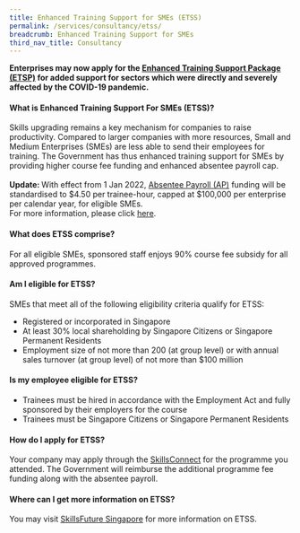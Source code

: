 ```yaml
---
title: Enhanced Training Support for SMEs (ETSS)
permalink: /services/consultancy/etss/
breadcrumb: Enhanced Training Support for SMEs
third_nav_title: Consultancy
---
```

<b>Enterprises may now apply for the <a href="/services/consultancy/enhanced-training-support-package-etsp">Enhanced Training Support Package (ETSP)</a> for added support for sectors which were directly and severely affected by the COVID-19 pandemic.</b>

<h4>What is Enhanced Training Support For SMEs (ETSS)?</h4>
<p>Skills upgrading remains a key mechanism for companies to raise productivity. Compared to larger companies with more resources, Small and Medium Enterprises (SMEs) are less able to send their employees for training.  The Government has thus enhanced training support for SMEs by providing higher course fee funding and enhanced absentee payroll cap. 
	<br><br><b>Update: </b>With effect from 1 Jan 2022,  <a href="https://www.sirs.edu.sg/services/consultancy/absentee-payroll-ap">Absentee Payroll (AP)</a> funding will be standardised to $4.50 per trainee-hour, capped at $100,000 per enterprise per calendar year, for eligible SMEs. 
<br> For more information, please click <a href="https://www.myskillsfuture.gov.sg/content/portal/en/career-resources/career-resources/education-career-personal-development/skillsfuture-funding-changes.html">here</a>.</p>

<h4>What does ETSS comprise?</h4>
<p>For all eligible SMEs, sponsored staff enjoys 90% course fee subsidy for all approved programmes.</p>

<h4>Am I eligible for ETSS?</h4>
<p>SMEs that meet all of the following eligibility criteria qualify for ETSS:</p>
<ul>
  <li>Registered or incorporated in Singapore</li>
  <li>At least 30% local shareholding by Singapore Citizens or Singapore Permanent Residents</li>
  <li>Employment size of not more than 200 (at group level) or with annual sales turnover (at group level) of not more than $100 million</li>
  </ul>

<h4>Is my employee eligible for ETSS?</h4>
<ul>
  <li>Trainees must be hired in accordance with the Employment Act and fully sponsored by their employers for the course</li>
  <li>Trainees must be Singapore Citizens or Singapore Permanent Residents</li>
  </ul>

<h4>How do I apply for ETSS?</h4>
<p>Your company may apply through the <a href="https://www.skillsconnect.gov.sg/sop/portal/">SkillsConnect</a> for the programme you attended. The Government will reimburse the additional programme fee funding along with the absentee payroll.</p>

<h4>Where can I get more information on ETSS?</h4>
<p>You may visit <a href="https://www.ssg.gov.sg/programmes-and-initiatives/funding/enhanced-training-support-for-smes1.html">SkillsFuture Singapore</a> for more information on ETSS.</p>